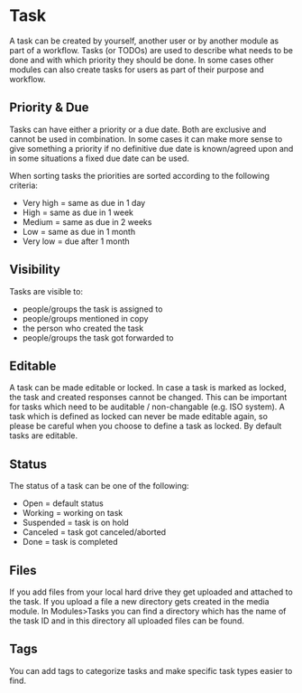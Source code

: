 # Task

A task can be created by yourself, another user or by another module as part of a workflow. Tasks (or TODOs) are used to describe what needs to be done and with which priority they should be done. In some cases other modules can also create tasks for users as part of their purpose and workflow.

## Priority & Due

Tasks can have either a priority or a due date. Both are exclusive and cannot be used in combination. In some cases it can make more sense to give something a priority if no definitive due date is known/agreed upon and in some situations a fixed due date can be used.

When sorting tasks the priorities are sorted according to the following criteria:

* Very high = same as due in 1 day
* High = same as due in 1 week
* Medium = same as due in 2 weeks
* Low = same as due in 1 month
* Very low = due after 1 month

## Visibility

Tasks are visible to:

* people/groups the task is assigned to
* people/groups mentioned in copy
* the person who created the task
* people/groups the task got forwarded to

## Editable

A task can be made editable or locked. In case a task is marked as locked, the task and created responses cannot be changed. This can be important for tasks which need to be auditable / non-changable (e.g. ISO system). A task which is defined as locked can never be made editable again, so please be careful when you choose to define a task as locked. By default tasks are editable.

## Status

The status of a task can be one of the following:

* Open = default status
* Working = working on task
* Suspended = task is on hold
* Canceled = task got canceled/aborted
* Done = task is completed

## Files

If you add files from your local hard drive they get uploaded and attached to the task. If you upload a file a new directory gets created in the media module. In Modules>Tasks  you can find a directory which has the name of the task ID and in this directory all uploaded files can be found.

## Tags

You can add tags to categorize tasks and make specific task types easier to find.